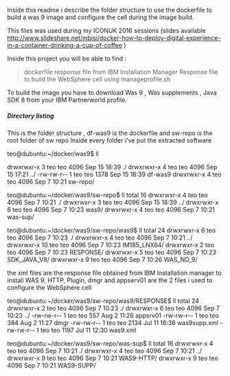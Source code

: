 Inside this readme i describe the folder structure to use the dockerfile to build a was 9 image and configure the cell during the 
image build.

This files was used during my ICONUK 2016 sessions 
(slides available http://www.slideshare.net/mbisi/docker-how-to-deploy-digital-experience-in-a-container-drinking-a-cup-of-coffee )

Inside this project you will be able to find :

>dockerfile
>response file from IBM Installation Manager
>Response file to build the WebSphere cell using manageprofile.sh

To build the image you have to download Was 9 , Was supplements , Java SDK 8  from your IBM Partnerworld profile.

##### Directory listing

This is the folder structure , df-was9 is the dockerfile and sw-repo is the root folder of sw repo
Inside every folder i've put the extracted software

teo@dubuntu:~/docker/was9$ ll


drwxrwxr-x 3 teo teo 4096 Sep 15 18:39 ./
drwxrwxr-x 4 teo teo 4096 Sep 15 17:21 ../
-rw-rw-r-- 1 teo teo 1378 Sep 15 18:39 df-was9
drwxrwxr-x 4 teo teo 4096 Sep  7 10:21 sw-repo/


teo@dubuntu:~/docker/was9/sw-repo$ ll
total 16
drwxrwxr-x 4 teo teo 4096 Sep  7 10:21 ./
drwxrwxr-x 3 teo teo 4096 Sep 15 18:39 ../
drwxrwxr-x 6 teo teo 4096 Sep  7 10:23 was9/
drwxrwxr-x 4 teo teo 4096 Sep  7 10:21 was-sup/


teo@dubuntu:~/docker/was9/sw-repo/was9$ ll
total 24
drwxrwxr-x  6 teo teo 4096 Sep  7 10:23 ./
drwxrwxr-x  4 teo teo 4096 Sep  7 10:21 ../
drwxrwxr-x 10 teo teo 4096 Sep  7 10:23 IM185_LNX64/
drwxrwxr-x  2 teo teo 4096 Sep  7 10:23 RESPONSE/
drwxrwxr-x  5 teo teo 4096 Sep  7 10:23 SDK_JAVA_V8/
drwxrwxr-x  9 teo teo 4096 Sep  7 10:26 WAS_ND_9/

the xml files are the response file obtained from IBM Installation manager to install WAS 9, HTTP, Plugin,
dmgr and appserv01 are the 2 files i used to configure the WebSphere cell

teo@dubuntu:~/docker/was9/sw-repo/was9/RESPONSE$ ll
total 24
drwxrwxr-x 2 teo teo 4096 Sep  7 10:23 ./
drwxrwxr-x 6 teo teo 4096 Sep  7 10:23 ../
-rw-rw-r-- 1 teo teo  557 Aug  2 11:26 appsrv01
-rw-rw-r-- 1 teo teo  384 Aug  2 11:27 dmgr
-rw-rw-r-- 1 teo teo 2134 Jul 11 16:38 was9supp.xml
-rw-rw-r-- 1 teo teo 1197 Jul 11 12:30 was9.xml


teo@dubuntu:~/docker/was9/sw-repo/was-sup$ ll
total 16
drwxrwxr-x 4 teo teo 4096 Sep  7 10:21 ./
drwxrwxr-x 4 teo teo 4096 Sep  7 10:21 ../
drwxrwxr-x 9 teo teo 4096 Sep  7 10:21 WAS9-HTTP/
drwxrwxr-x 9 teo teo 4096 Sep  7 10:21 WAS9-SUPP/
